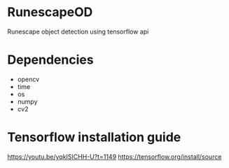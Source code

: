 # RunescapeOD
Runescape object detection using tensorflow api


# Dependencies
- opencv
- time
- os
- numpy
- cv2

# Tensorflow installation guide
https://youtu.be/yqkISICHH-U?t=1149
https://tensorflow.org/install/source